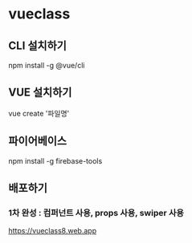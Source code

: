 # vueclass

## CLI 설치하기

npm install -g @vue/cli

## VUE 설치하기

vue create '파일명'

## 파이어베이스

npm install -g firebase-tools

## 배포하기

### 1차 완성 : 컴퍼넌트 사용, props 사용, swiper 사용

https://vueclass8.web.app

